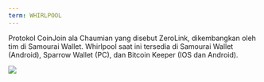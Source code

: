```yaml
---
term: WHIRLPOOL
---
```


Protokol CoinJoin ala Chaumian yang disebut ZeroLink, dikembangkan oleh tim di Samourai Wallet. Whirlpool saat ini tersedia di Samourai Wallet (Android), Sparrow Wallet (PC), dan Bitcoin Keeper (IOS dan Android).

![](../../dictionnaire/assets/44.png)